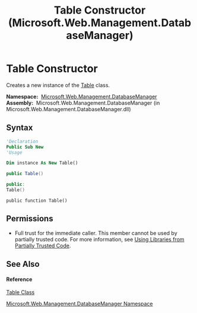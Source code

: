 ﻿---
title: Table Constructor  (Microsoft.Web.Management.DatabaseManager)
TOCTitle: Table Constructor
ms:assetid: M:Microsoft.Web.Management.DatabaseManager.Table.#ctor
ms:mtpsurl: https://msdn.microsoft.com/en-us/library/microsoft.web.management.databasemanager.table.table(v=VS.90)
ms:contentKeyID: 20476599
ms.date: 05/02/2012
mtps_version: v=VS.90
f1_keywords:
- Microsoft.Web.Management.DatabaseManager.Table.Table
- Microsoft.Web.Management.DatabaseManager.Table.#ctor
dev_langs:
- CSharp
- JScript
- VB
- c++
api_location:
- Microsoft.Web.Management.DatabaseManager.dll
api_name:
- Microsoft.Web.Management.DatabaseManager.Table..ctor
api_type:
- Managed
topic_type:
- apiref
- kbSyntax
product_family_name: VS
ROBOTS: INDEX,FOLLOW
---

# Table Constructor

Creates a new instance of the [Table](table-class-microsoft-web-management-databasemanager.md) class.

**Namespace:**  [Microsoft.Web.Management.DatabaseManager](microsoft-web-management-databasemanager-namespace.md)  
**Assembly:**  Microsoft.Web.Management.DatabaseManager (in Microsoft.Web.Management.DatabaseManager.dll)

## Syntax

``` vb
'Declaration
Public Sub New
'Usage

Dim instance As New Table()
```

``` csharp
public Table()
```

``` c++
public:
Table()
```

``` jscript
public function Table()
```

## Permissions

  - Full trust for the immediate caller. This member cannot be used by partially trusted code. For more information, see [Using Libraries from Partially Trusted Code](https://msdn.microsoft.com/en-us/library/8skskf63\(v=vs.90\)).

## See Also

#### Reference

[Table Class](table-class-microsoft-web-management-databasemanager.md)

[Microsoft.Web.Management.DatabaseManager Namespace](microsoft-web-management-databasemanager-namespace.md)

